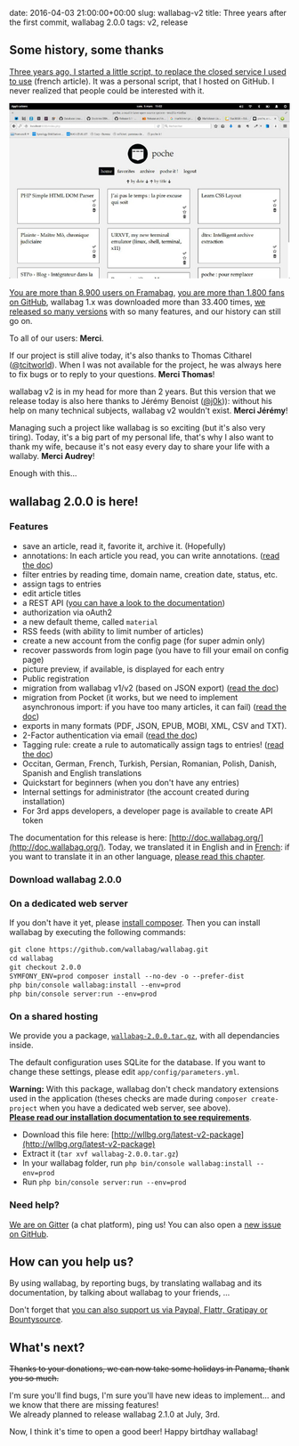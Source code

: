 date: 2016-04-03 21:00:00+00:00
slug: wallabag-v2
title: Three years after the first commit, wallabag 2.0.0
tags: v2, release

## Some history, some thanks

[Three years ago, I started a little script, to replace the closed service I used to use](http://loeuillet.org/poche-pour-remplacer-instapaper-pocket-et-readability) (french article). It was a personal script, that I hosted on GitHub. I never realized that people could be interested with it.

![poche 0.1](/images/poche01.jpg)

[You are more than 8.900 users on Framabag](https://framabag.org/analytics/), [you are more than 1.800 fans on GitHub](https://github.com/wallabag/wallabag/stargazers), wallabag 1.x was downloaded more than 33.400 times, [we released so many versions](https://www.wallabag.org/pages/releases.html) with so many features, and our history can still go on.

To all of our users: **Merci**.

If our project is still alive today, it's also thanks to Thomas Citharel ([@tcitworld](https://twitter.com/tcitworld)). When I was not available for the project, he was always here to fix bugs or to reply to your questions. **Merci Thomas**!

wallabag v2 is in my head for more than 2 years. But this version that we release today is also here thanks to Jérémy Benoist ([@j0k](https://twitter.com/j0k))): without his help on many technical subjects, wallabag v2 wouldn't exist. **Merci Jérémy**!

Managing such a project like wallabag is so exciting (but it's also very tiring). Today, it's a big part of my personal life, that's why I also want to thank my wife, because it's not easy every day to share your life with a wallaby. **Merci Audrey**!

Enough with this...

## wallabag 2.0.0 is here!

### Features

* save an article, read it, favorite it, archive it. (Hopefully)
* annotations: In each article you read, you can write annotations. ([read the doc](http://doc.wallabag.org/en/v2/user/annotations.html))
* filter entries by reading time, domain name, creation date, status, etc.
* assign tags to entries
* edit article titles
* a REST API ([you can have a look to the documentation](http://v2.wallabag.org/api/doc))
* authorization via oAuth2
* a new default theme, called `material`
* RSS feeds (with ability to limit number of articles)
* create a new account from the config page (for super admin only)
* recover passwords from login page (you have to fill your email on config page)
* picture preview, if available, is displayed for each entry
* Public registration
* migration from wallabag v1/v2 (based on JSON export) ([read the doc](http://doc.wallabag.org/en/v2/user/import.html))
* migration from Pocket (it works, but we need to implement asynchronous import: if you have too many articles, it can fail) ([read the doc](http://doc.wallabag.org/en/v2/user/import.html))
* exports in many formats (PDF, JSON, EPUB, MOBI, XML, CSV and TXT).
* 2-Factor authentication via email ([read the doc](http://doc.wallabag.org/en/v2/user/configuration.html#two-factor-authentication))
* Tagging rule: create a rule to automatically assign tags to entries! ([read the doc](http://doc.wallabag.org/en/v2/user/configuration.html#tagging-rules))
* Occitan, German, French, Turkish, Persian, Romanian, Polish, Danish, Spanish and English translations
* Quickstart for beginners (when you don't have any entries)
* Internal settings for administrator (the account created during installation)
* For 3rd apps developers, a developer page is available to create API token

The documentation for this release is here: [http://doc.wallabag.org/](http://doc.wallabag.org/). Today, we translated it in English and in [French](http://doc.wallabag.org/fr/v2/): if you want to translate it in an other language, [please read this chapter](http://doc.wallabag.org/en/v2/developer/translate.html#wallabag-documentation).

### Download wallabag 2.0.0

### On a dedicated web server

If you don't have it yet, please [install composer](https://getcomposer.org/download/). Then you can install wallabag by executing the following commands:

```
git clone https://github.com/wallabag/wallabag.git
cd wallabag
git checkout 2.0.0
SYMFONY_ENV=prod composer install --no-dev -o --prefer-dist
php bin/console wallabag:install --env=prod
php bin/console server:run --env=prod
```

### On a shared hosting

We provide you a package, [`wallabag-2.0.0.tar.gz`](http://wllbg.org/latest-v2-package), with all dependancies inside.

The default configuration uses SQLite for the database. If you want to change these settings, please edit `app/config/parameters.yml`.

**Warning:** With this package, wallabag don't check mandatory extensions used in the application (theses checks are made during `composer create-project` when you have a dedicated web server, see above).  
**[Please read our installation documentation to see requirements](http://doc.wallabag.org/en/v2/user/installation.html)**.

* Download this file here: [http://wllbg.org/latest-v2-package](http://wllbg.org/latest-v2-package)
* Extract it (`tar xvf wallabag-2.0.0.tar.gz`)
* In your wallabag folder, run `php bin/console wallabag:install --env=prod`
* Run `php bin/console server:run --env=prod`

### Need help?

[We are on Gitter](https://gitter.im/wallabag/wallabag) (a chat platform), ping us! You can also open a [new issue on GitHub](https://github.com/wallabag/wallabag/issues/new).

## How can you help us?

By using wallabag, by reporting bugs, by translating wallabag and its documentation, by talking about wallabag to your friends, ...

Don't forget that [you can also support us via Paypal, Flattr, Gratipay or Bountysource](https://www.wallabag.org/pages/donations.html).

## What's next?

~~Thanks to your donations, we can now take some holidays in Panama, thank you so much.~~

I'm sure you'll find bugs, I'm sure you'll have new ideas to implement... and we know that there are missing features!  
We already planned to release wallabag 2.1.0 at July, 3rd. 

Now, I think it's time to open a good beer! Happy birtdhay wallabag! 
